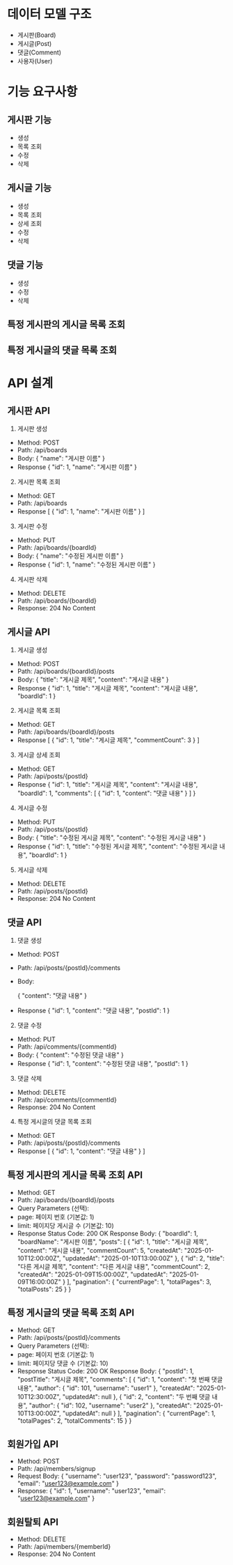 # 데이터 모델 구조
- 게시판(Board)
- 게시글(Post)
- 댓글(Comment)
- 사용자(User)
# 기능 요구사항
## 게시판 기능
- 생성
- 목록 조회
- 수정
- 삭제
## 게시글 기능
- 생성
- 목록 조회
- 상세 조회
- 수정
- 삭제
## 댓글 기능
- 생성
- 수정
- 삭제
## 특정 게시판의 게시글 목록 조회
## 특정 게시글의 댓글 목록 조회

# API 설계
## 게시판 API
1. 게시판 생성
- Method: POST
- Path: /api/boards
- Body:
{
"name": "게시판 이름"
}
- Response
{
"id": 1,
"name": "게시판 이름"
}

2. 게시판 목록 조회
- Method: GET
- Path: /api/boards
- Response
[
{
"id": 1,
"name": "게시판 이름"
}
]
3. 게시판 수정
- Method: PUT
- Path: /api/boards/{boardId}
- Body:
{
"name": "수정된 게시판 이름"
}
- Response
{
"id": 1,
"name": "수정된 게시판 이름"
}
4. 게시판 삭제
- Method: DELETE
- Path: /api/boards/{boardId}
- Response: 204 No Content

## 게시글 API
1. 게시글 생성
- Method: POST
- Path: /api/boards/{boardId}/posts
- Body:
{
"title": "게시글 제목",
"content": "게시글 내용"
}
- Response
{
"id": 1,
"title": "게시글 제목",
"content": "게시글 내용",
"boardId": 1
}
2. 게시글 목록 조회
- Method: GET
- Path: /api/boards/{boardId}/posts
- Response
[
{
"id": 1,
"title": "게시글 제목",
"commentCount": 3
}
]
3. 게시글 상세 조회
- Method: GET
- Path: /api/posts/{postId}
- Response
{
"id": 1,
"title": "게시글 제목",
"content": "게시글 내용",
"boardId": 1,
"comments": [
{
"id": 1,
"content": "댓글 내용"
}
]
}
4. 게시글 수정
- Method: PUT
- Path: /api/posts/{postId}
- Body:
{
"title": "수정된 게시글 제목",
"content": "수정된 게시글 내용"
}
- Response
{
"id": 1,
"title": "수정된 게시글 제목",
"content": "수정된 게시글 내용",
"boardId": 1
}
5. 게시글 삭제
- Method: DELETE
- Path: /api/posts/{postId}
- Response: 204 No Content

## 댓글 API
1. 댓글 생성
- Method: POST
- Path: /api/posts/{postId}/comments
- Body:
 
  {
  "content": "댓글 내용"
  }
- Response
  {
  "id": 1,
  "content": "댓글 내용",
  "postId": 1
  }
2. 댓글 수정
- Method: PUT
- Path: /api/comments/{commentId}
- Body: 
  {
  "content": "수정된 댓글 내용"
  }
- Response
  {
  "id": 1,
  "content": "수정된 댓글 내용",
  "postId": 1
  }
3. 댓글 삭제
- Method: DELETE
- Path: /api/comments/{commentId}
- Response: 204 No Content
4. 특정 게시글의 댓글 목록 조회
- Method: GET
- Path: /api/posts/{postId}/comments
- Response
  [
  {
  "id": 1,
  "content": "댓글 내용"
  }
  ]

## 특정 게시판의 게시글 목록 조회 API
- Method: GET
- Path: /api/boards/{boardId}/posts
- Query Parameters (선택):
- page: 페이지 번호 (기본값: 1)
- limit: 페이지당 게시글 수 (기본값: 10)
- Response
Status Code: 200 OK
Response Body:
{
"boardId": 1,
"boardName": "게시판 이름",
"posts": [
{
"id": 1,
"title": "게시글 제목",
"content": "게시글 내용",
"commentCount": 5,
"createdAt": "2025-01-10T12:00:00Z",
"updatedAt": "2025-01-10T13:00:00Z"
},
{
"id": 2,
"title": "다른 게시글 제목",
"content": "다른 게시글 내용",
"commentCount": 2,
"createdAt": "2025-01-09T15:00:00Z",
"updatedAt": "2025-01-09T16:00:00Z"
}
],
"pagination": {
"currentPage": 1,
"totalPages": 3,
"totalPosts": 25
}
}
## 특정 게시글의 댓글 목록 조회 API
- Method: GET
- Path: /api/posts/{postId}/comments
- Query Parameters (선택):
- page: 페이지 번호 (기본값: 1)
- limit: 페이지당 댓글 수 (기본값: 10)
- Response
Status Code: 200 OK
Response Body:
{
"postId": 1,
"postTitle": "게시글 제목",
"comments": [
{
"id": 1,
"content": "첫 번째 댓글 내용",
"author": {
"id": 101,
"username": "user1"
},
"createdAt": "2025-01-10T12:30:00Z",
"updatedAt": null
},
{
"id": 2,
"content": "두 번째 댓글 내용",
"author": {
"id": 102,
"username": "user2"
},
"createdAt": "2025-01-10T13:00:00Z",
"updatedAt": null
}
],
"pagination": {
"currentPage": 1,
"totalPages": 2,
"totalComments": 15
}
}
## 회원가입 API
- Method: POST
- Path: /api/members/signup
- Request Body:
{
"username": "user123",
"password": "password123",
"email": "user123@example.com"
}
- Response:
{
"id": 1,
"username": "user123",
"email": "user123@example.com"
}

## 회원탈퇴 API
- Method: DELETE
- Path: /api/members/{memberId}
- Response: 204 No Content